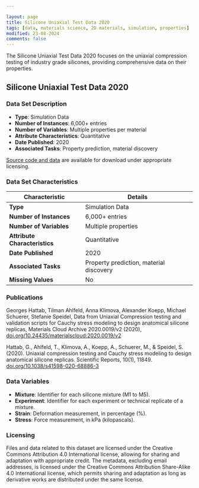 ```yaml
---

layout: page
title: Silicone Uniaxial Test Data 2020
tags: [data, materials science, 2D materials, simulation, properties]
modified: 23-08-2024
comments: false
---
```


The Silicone Uniaxial Test Data 2020 focuses on the uniaxial compression testing of industry grade silicones, providing comprehensive data on their properties. 

## Silicone Uniaxial Test Data 2020

### Data Set Description

- **Type**: Simulation Data
- **Number of Instances**: 6,000+ entries
- **Number of Variables**: Multiple properties per material
- **Attribute Characteristics**: Quantitative
- **Date Published**: 2020
- **Associated Tasks**: Property prediction, material discovery

[Source code and data](https://archive.materialscloud.org/record/2020.0019/v2) are available for download under appropriate licensing.

### Data Set Characteristics

| Characteristic               | Details                    |
|------------------------------|----------------------------|
| **Type**                     | Simulation Data            |
| **Number of Instances**      | 6,000+ entries             |
| **Number of Variables**      | Multiple properties        |
| **Attribute Characteristics**| Quantitative               |
| **Date Published**           | 2020                       |
| **Associated Tasks**         | Property prediction, material discovery |
| **Missing Values**           | No                         |

### Publications

Georges Hattab, Tilman Ahlfeld, Anna Klimova, Alexander Koepp, Michael Schuerer, Stefanie Speidel, Data from Uniaxial Compression testing and validation scripts for Cauchy stress modeling to design anatomical silicone replicas, Materials Cloud Archive 2020.0019/v2 (2020), [doi.org/10.24435/materialscloud:2020.0019/v2](https://doi.org/10.24435/materialscloud:2020.0019/v2)
<br/>

Hattab, G., Ahlfeld, T., Klimova, A., Koepp, A., Schuerer, M., & Speidel, S. (2020). Uniaxial compression testing and Cauchy stress modeling to design anatomical silicone replicas. Scientific Reports, 10(1), 11849.
[doi.org/10.1038/s41598-020-68886-3](https://doi.org/10.1038/s41598-020-68886-3)

### Data Variables

- **Mixture**: Identifier for each silicone mixture (M1 to M5).
- **Experiment**: Identifier for each experiment or technical replicate of a mixture.
- **Strain**: Deformation measurement, in percentage (%).
- **Stress**: Force measurement, in kPa (kilopascals).

### Licensing

Files and data related to this dataset are licensed under the Creative Commons Attribution 4.0 International license, allowing for sharing and adaptation with appropriate credit. The metadata, excluding email addresses, is licensed under the Creative Commons Attribution Share-Alike 4.0 International license, which permits sharing and adaptation as long as derivative works are distributed under the same license.
